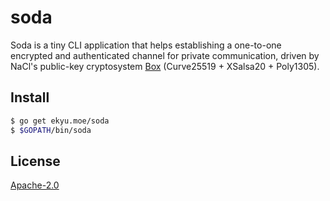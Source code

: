 # soda
Soda is a tiny CLI application that helps establishing a one-to-one encrypted and authenticated channel for private communication, driven by NaCl's public-key cryptosystem [Box](https://nacl.cr.yp.to/box.html) (Curve25519 + XSalsa20 + Poly1305).

## Install
```bash
$ go get ekyu.moe/soda
$ $GOPATH/bin/soda
```

## License
[Apache-2.0](https://github.com/Equim-chan/soda/blob/master/LICENSE)
